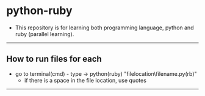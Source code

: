 # python-ruby
* This repository is for learning both programming language, python and ruby (parallel learning).
***
## How to run files for each
* go to terminal(cmd) - type -> python(ruby) "filelocation\filename.py(rb)"
    * if there is a space in the file location, use quotes
***